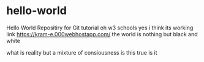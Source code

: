 # hello-world
Hello World Repositiry for Git tutorial oh w3 schools
yes i think its working
link https://kram-e.000webhostapp.com/
the world is nothing but black and white 

what is reality but a mixture of consiousness
is this true
is it
